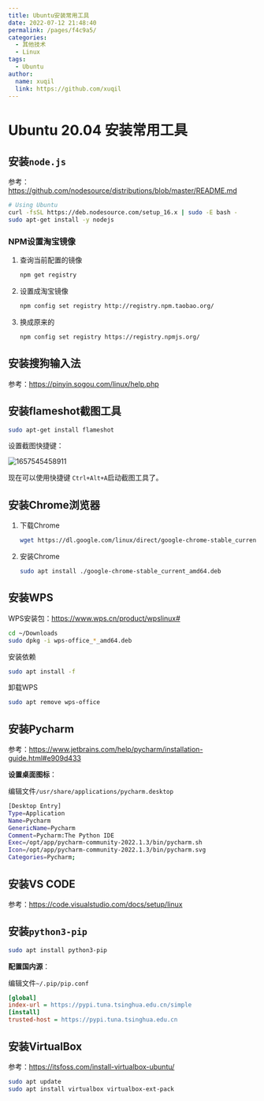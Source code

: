 ```yaml
---
title: Ubuntu安装常用工具
date: 2022-07-12 21:48:40
permalink: /pages/f4c9a5/
categories: 
  - 其他技术
  - Linux
tags: 
  - Ubuntu
author: 
  name: xuqil
  link: https://github.com/xuqil
---
```

# Ubuntu 20.04 安装常用工具

## 安装`node.js`

参考：https://github.com/nodesource/distributions/blob/master/README.md

```bash
# Using Ubuntu
curl -fsSL https://deb.nodesource.com/setup_16.x | sudo -E bash -
sudo apt-get install -y nodejs
```

### NPM设置淘宝镜像

1. 查询当前配置的镜像
   ```bash
   npm get registry
   ```
2. 设置成淘宝镜像
   ```bash
   npm config set registry http://registry.npm.taobao.org/
   ```
3. 换成原来的
   ```bash
   npm config set registry https://registry.npmjs.org/
   ```



## 安装搜狗输入法

参考：https://pinyin.sogou.com/linux/help.php

## 安装flameshot截图工具

```bash
sudo apt-get install flameshot
```

设置截图快捷键：

![1657545458911](/img/other/linux/Ubuntu安装常用工具/2022-07-11_21-16.png)

现在可以使用快捷键 `Ctrl+Alt+A`启动截图工具了。

## 安装Chrome浏览器

1. 下载Chrome
   ```bash
   wget https://dl.google.com/linux/direct/google-chrome-stable_current_amd64.deb
   ```
2. 安装Chrome
   ```bash
   sudo apt install ./google-chrome-stable_current_amd64.deb
   ```


## 安装WPS

WPS安装包：https://www.wps.cn/product/wpslinux#

```bash
cd ~/Downloads
sudo dpkg -i wps-office_*_amd64.deb
```

安装依赖

```bash
sudo apt install -f
```

卸载WPS

```bash
sudo apt remove wps-office
```

## 安装Pycharm

参考：https://www.jetbrains.com/help/pycharm/installation-guide.html#e909d433

**设置桌面图标**：

编辑文件`/usr/share/applications/pycharm.desktop`

```bash
[Desktop Entry]
Type=Application
Name=Pycharm
GenericName=Pycharm
Comment=Pycharm:The Python IDE
Exec=/opt/app/pycharm-community-2022.1.3/bin/pycharm.sh
Icon=/opt/app/pycharm-community-2022.1.3/bin/pycharm.svg
Categories=Pycharm;
```

## 安装VS CODE

参考：https://code.visualstudio.com/docs/setup/linux

## 安装`python3-pip`

```bash
sudo apt install python3-pip
```

**配置国内源**：

编辑文件`~/.pip/pip.conf`

```ini
[global] 
index-url = https://pypi.tuna.tsinghua.edu.cn/simple
[install]
trusted-host = https://pypi.tuna.tsinghua.edu.cn
```

## 安装VirtualBox

参考：https://itsfoss.com/install-virtualbox-ubuntu/

```bash
sudo apt update
sudo apt install virtualbox virtualbox-ext-pack
```

